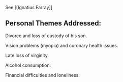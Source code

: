 See [[Ignatius Farray]]
## Personal Themes Addressed:

Divorce and loss of custody of his son.

Vision problems (myopia) and coronary health issues.

Late loss of virginity.

Alcohol consumption.

Financial difficulties and loneliness.
